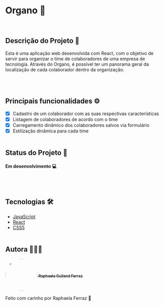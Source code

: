 # Organo 🔗

</br>

## Descrição do Projeto 📝

<p id="descricao"> Esta é uma aplicação web desenvolvida com React, com o objetivo de servir para organizar o time de colaboradores de uma empresa de tecnologia. Através do Organo, é possível ter um panorama geral da localização de cada colaborador dentro da organização. </p>



</br></br>

## Principais funcionalidades ⚙️

- [x] Cadastro de um colaborador com as suas respectivas características 
- [x] Listagem de colaboradores de acordo com o time 
- [x] Carregamento dinâmico dos colaboradores salvos via formulário
- [x] Estilização dinâmica para cada time 
</br></br>

## Status do Projeto 🎯

<h4> 
  Em desenvolvimento 💻
</h4>
</br></br>

## Tecnologias 🛠️

- [JavaScript](https://developer.mozilla.org/pt-BR/docs/Web/JavaScript)
- [React](https://pt-br.react.dev/blog/2023/03/16/introducing-react-dev)
- [CSS5](https://developer.mozilla.org/pt-BR/docs/Web/CSS)
  </br> </br>

## Autora 👩🏼‍💻

 <a href="https://www.linkedin.com/in/raphaela-guiland-ferraz-32a980214">
  <img align="center" src="https://avatars.githubusercontent.com/u/86068799?v=4" style="border-radius: 100%" width="100px" />
  <sub><b>  Raphaela Guiland Ferraz</b></sub>
 </a>

Feito com carinho por Raphaela Ferraz 💜

